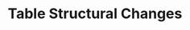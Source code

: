 ---
title: Table Structural Changes
permalink: /data-structure/table-structural-changes
layout: general
tags: [redshift_destination, panoply_destination, postgresql_destination, bigquery_destination]
keywords: redshift, amazon redshift, postgresql, varchar, varchar widening, column splitting, postgres, panoply, bigquery, structure change, schema change, column split

summary: "From time to time, Stitch will encounter data that can't be loaded losslessly into the destination table in your data warehouse. When this happens, Stitch may have to alter the structure of the table in order to successfully load the data."
toc: true
weight: 3

sections:
  - content: |
      {{ page.summary }}

      This can happen for a few reasons:

      - Columns have been added to or removed from the table, 
      - Columns have been removed from the table, or
      - Multiple data types exist in a single column

      In this guide, you'll find examples of how each destination handles each of these scenarios.

  - title: "Adding and removing columns"
    anchor: "adding-removing-columns"
    content: |
      - **If a new column is added to the source table,** that column will be appended to the end of the table in the data warehouse.
      - **If a column is removed from the source table,** default `NULLs` will be placed into the column going forward. Stitch does not remove columns from the data warehouse.

  - title: "Widening VARCHAR columns"
    anchor: "widening-varchar-columns"
    content: |
      Depending on the data warehouse you're using, `VARCHAR` columns of varying sizes can result in Stitch taking different actions to accommodate the data.

      {% include replication/templates/destination-tabs.html content="varchar-widening" %}

  - title: "Columns with mixed data types"
    anchor: "columns-mixed-data-types"
    content: |
      Stitch requires that there only be one data type per column to properly type and store your data. If a column contains multiple data types, Stitch will create additional columns and append the data type to the column name. **The end result will vary slightly from destination to destination** - the result for each destination can be found after the example.

      Let's take a look at an example using an `orders` table in an integration called `rep_sales`. During the structure sync, Stitch will create a schema called `rep_sales` in your data warehouse and inside this schema, a table called `orders`.

      Excluding the `_sdc` columns, Stitch determines this is the table's structure:

      | Column           | Data Type    |
      |------------------+--------------|
      | id [pk]          | BIGINT       |
      | order_amount     | BIGINT       |
      | order_confirmed  | BOOLEAN      |

      During the **first** replication job, the following rows are replicated:

      | id [pk] | order_amount | order_confirmed |
      |---------+--------------+-----------------|
      | 1       | 12           |                 |
      | 2       | 10           | true            |

      During the **next** replication job, the following rows are replicated:

      | id [pk] | order_amount | order_confirmed |
      |---------+--------------+-----------------|
      | 3       | 13.25        | true            |
      | 4       | 11           | yes             |

      Stitch will detect that the data types in these newly replicated rows differ than the ones from the initial replication job. In this case:

      - `order_amount` was originally a `BIGINT`, but can sometimes be a decimal
      - `order_confirmed` was originally a `BOOLEAN`, but can sometimes be a string

      To accommodate the data, Stitch will create a new column for the newly detected data type and append the data type to the column name.

      **How columns are named as a result of "splitting" mixed data types depends on the type of destination you're using**. In the tabs below, you'll see what the structure of the `orders` table would be altered to for each destination type.

      {% include replication/templates/destination-tabs.html content="mixed-data-types" %}

  - title: "Redshift/Panoply dependent views"
    anchor: "redshift-panoply-dependent-views"
    content: |
      {% include destinations/redshift/redshift-dependent-views.html %}

  - content: |
      {% include data-structure/identifying-record-rejections.html %}
---
